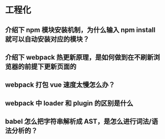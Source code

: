 #   工程化

##  介绍下 npm 模块安装机制，为什么输入 npm install 就可以自动安装对应的模块？

##  介绍下 webpack 热更新原理，是如何做到在不刷新浏览器的前提下更新页面的

##  webpack 打包 vue 速度太慢怎么办？

##  webpack 中 loader 和 plugin 的区别是什么

##  babel 怎么把字符串解析成 AST，是怎么进行词法/语法分析的？